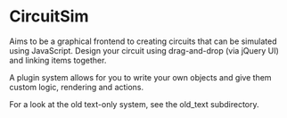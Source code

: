 CircuitSim
==========

Aims to be a graphical frontend to creating circuits that can be simulated using JavaScript.
Design your circuit using drag-and-drop (via jQuery UI) and linking items together.

A plugin system allows for you to write your own objects and give them custom logic, rendering and actions.

For a look at the old text-only system, see the old_text subdirectory.
